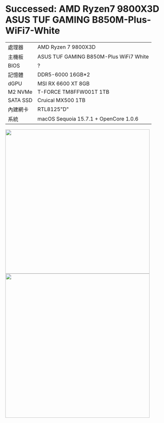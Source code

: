 # Successed: AMD Ryzen7 9800X3D ASUS TUF GAMING B850M-Plus-WiFi7-White
<table>
  <tr>
    <td>處理器</td><td>AMD Ryzen 7 9800X3D</td>
  </tr>
  <tr>
    <td>主機板</td><td>ASUS TUF GAMING B850M-Plus WiFi7 White</td>
  </tr>
  <tr>
    <td>BIOS</td><td>?</td>
  </tr>
  <tr>  
    <td>記憶體</td><td>DDR5-6000 16GB*2</td>
  </tr>
  <tr>
    <td>dGPU</td><td>MSI RX 6600 XT 8GB</td>
  </tr>
  <tr>  
    <td>M2 NVMe</td><td>T-FORCE TM8FFW001T 1TB</td>
  </tr>
  <tr>  
    <td>SATA SSD</td><td>Cruical MX500 1TB</td>
  </tr>
  <tr>
    <td>內建網卡</td><td>RTL8125"D"</td>
  </tr>  
  <tr>
    <td>系統</td><td>macOS Sequoia 15.7.1 + OpenCore 1.0.6</td>
  </tr>  
</table>

<img width="450" src="https://github.com/user-attachments/assets/8414ef67-be66-43a0-b60a-17b7498fc870">
<img width="450" src="https://github.com/user-attachments/assets/14fee987-5e55-433a-9b14-cdd5d3adb43b"><br>



